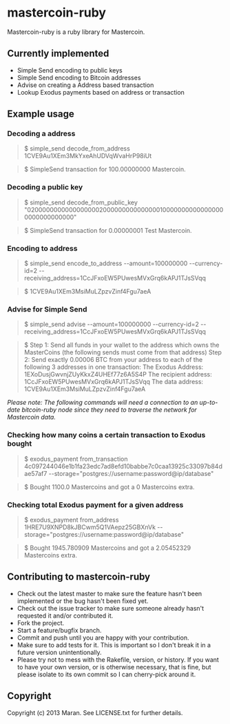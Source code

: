 # mastercoin-ruby

Mastercoin-ruby is a ruby library for Mastercoin. 

## Currently implemented

* Simple Send encoding to public keys
* Simple Send encoding to Bitcoin addresses
* Advise on creating a Address based transaction
* Lookup Exodus payments based on address or transaction

## Example usage

### Decoding a address
> $ simple_send decode_from_address 1CVE9Au1XEm3MkYxeAhUDVqWvaHrP98iUt

> $ SimpleSend transaction for 100.00000000 Mastercoin.

### Decoding a public key

> $ simple_send decode_from_public_key "02000000000000000002000000000000000100000000000000000000000000000" 

> $ SimpleSend transaction for 0.00000001 Test Mastercoin.

### Encoding to address

> $ simple_send encode_to_address --amount=100000000 --currency-id=2 --receiving_address=1CcJFxoEW5PUwesMVxGrq6kAPJ1TJsSVqq 

> $ 1CVE9Au1XEm3MsiMuLZpzvZinf4Fgu7aeA

### Advise for Simple Send

> $ simple_send advise --amount=100000000 --currency-id=2 --receiving_address=1CcJFxoEW5PUwesMVxGrq6kAPJ1TJsSVqq 

> $ Step 1: Send all funds in your wallet to the address which owns the MasterCoins (the following sends must come from that address)
Step 2: Send exactly 0.00006 BTC from your address to each of the following 3 addresses in one transaction:
The Exodus Address:    1EXoDusjGwvnjZUyKkxZ4UHEf77z6A5S4P
The recipient address: 1CcJFxoEW5PUwesMVxGrq6kAPJ1TJsSVqq
The data address:      1CVE9Au1XEm3MsiMuLZpzvZinf4Fgu7aeA

*Please note: The following commands will need a connection to an up-to-date bitcoin-ruby node since they need to traverse the network for Mastercoin data.*

### Checking how many coins a certain transaction to Exodus bought

> $ exodus_payment from_transaction 4c097244046e1b1fa23edc7ad8efd10babbe7c0caa13925c33097b84dae57af7 --storage="postgres://username:password@ip/database"

> $ Bought 1100.0 Mastercoins and got a 0 Mastercoins extra.

### Checking total Exodus payment for a given address

> $ exodus_payment from_address 1HRE7U9XNPD8kJBCwm5Q1VAepz25GBXnVk --storage="postgres://username:password@ip/database"

> $ Bought 1945.780909 Mastercoins and got a 2.05452329 Mastercoins extra.

## Contributing to mastercoin-ruby
 
* Check out the latest master to make sure the feature hasn't been implemented or the bug hasn't been fixed yet.
* Check out the issue tracker to make sure someone already hasn't requested it and/or contributed it.
* Fork the project.
* Start a feature/bugfix branch.
* Commit and push until you are happy with your contribution.
* Make sure to add tests for it. This is important so I don't break it in a future version unintentionally.
* Please try not to mess with the Rakefile, version, or history. If you want to have your own version, or is otherwise necessary, that is fine, but please isolate to its own commit so I can cherry-pick around it.

## Copyright

Copyright (c) 2013 Maran. See LICENSE.txt for
further details.

